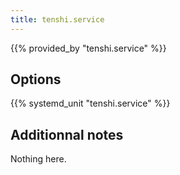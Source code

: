 ```yaml
---
title: tenshi.service
---
```


{{% provided_by "tenshi.service" %}}

## Options

{{% systemd_unit "tenshi.service" %}}

## Additionnal notes

Nothing here.
